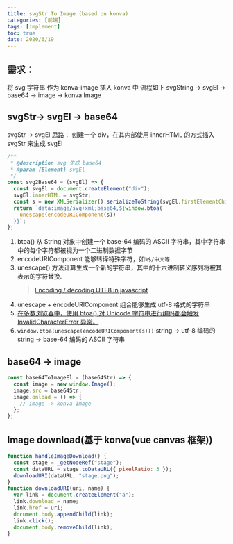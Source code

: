 ```yaml
---
title: svgStr To Image (based on konva)
categories: [前端]
tags: [implement]
toc: true
date: 2020/6/19
---
```


## 需求：

将 svg 字符串 作为 konva-image 插入 konva 中
流程如下 svgString -> svgEl -> base64 -> image -> konva Image

## svgStr-> svgEl -> base64

svgStr -> svgEl 思路： 创建一个 div，在其内部使用 innerHTML 的方式插入 svgStr 来生成 svgEl

```js
/**
 * @description svg 生成 base64
 * @param {Element} svgEl
 */
const svg2Base64 = (svgEl) => {
  const svgEl = document.createElement("div");
  svgEl.innerHTML = svgStr;
  const s = new XMLSerializer().serializeToString(svgEl.firstElementChild);
  return `data:image/svg+xml;base64,${window.btoa(
    unescape(encodeURIComponent(s))
  )}`;
};
```

1. btoa() 从 String 对象中创建一个 base-64 编码的 ASCII 字符串，其中字符串中的每个字符都被视为一个二进制数据字节
2. encodeURIComponent 能够转译特殊字符，如`%$/中文等`
3. unescape() 方法计算生成一个新的字符串，其中的十六进制转义序列将被其表示的字符替换.
   > [Encoding / decoding UTF8 in javascript](http://ecmanaut.blogspot.com/2006/07/encoding-decoding-utf8-in-javascript.html)
4. unescape + encodeURIComponent 组合能够生成 utf-8 格式的字符串
5. [在多数浏览器中，使用 btoa() 对 Unicode 字符串进行编码都会触发 InvalidCharacterError 异常。 ](https://developer.mozilla.org/zh-CN/docs/Web/API/WindowBase64/btoa)
6. `window.btoa(unescape(encodeURIComponent(s)))` string -> utf-8 编码的 string -> base-64 编码的 ASCII 字符串

## base64 -> image

```js
const base64ToImageEl = (base64Str) => {
  const image = new window.Image();
  image.src = base64Str;
  image.onload = () => {
    // image -> konva Image
  };
};
```

## Image download(基于 konva(vue canvas 框架))

```js
function handleImageDownload() {
  const stage = _getNodeRef("stage");
  const dataURL = stage.toDataURL({ pixelRatio: 3 });
  downloadURI(dataURL, "stage.png");
}
function downloadURI(uri, name) {
  var link = document.createElement("a");
  link.download = name;
  link.href = uri;
  document.body.appendChild(link);
  link.click();
  document.body.removeChild(link);
}
```
